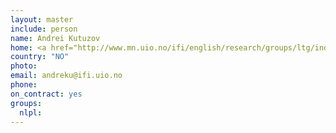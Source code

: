 ```yaml
---
layout: master
include: person
name: Andrei Kutuzov
home: <a href="http://www.mn.uio.no/ifi/english/research/groups/ltg/index.html">UIO, LTG</a>
country: "NO"
photo:
email: andreku@ifi.uio.no
phone:
on_contract: yes
groups:
  nlpl:
---
```

